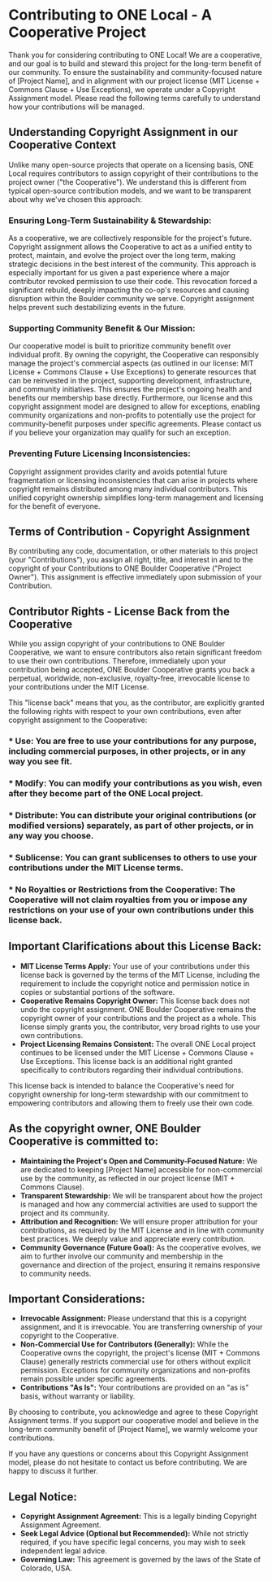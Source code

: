 # Contributing to ONE Local - A Cooperative Project

Thank you for considering contributing to ONE Local! We are a cooperative, and our goal is to build and steward this project for the long-term benefit of our community. To ensure the sustainability and community-focused nature of [Project Name], and in alignment with our project license (MIT License + Commons Clause + Use Exceptions), we operate under a Copyright Assignment model. Please read the following terms carefully to understand how your contributions will be managed.

## Understanding Copyright Assignment in our Cooperative Context

Unlike many open-source projects that operate on a licensing basis, ONE Local requires contributors to assign copyright of their contributions to the project owner ("the Cooperative"). We understand this is different from typical open-source contribution models, and we want to be transparent about why we've chosen this approach:

### Ensuring Long-Term Sustainability & Stewardship:
As a cooperative, we are collectively responsible for the project's future. Copyright assignment allows the Cooperative to act as a unified entity to protect, maintain, and evolve the project over the long term, making strategic decisions in the best interest of the community. This approach is especially important for us given a past experience where a major contributor revoked permission to use their code. This revocation forced a significant rebuild, deeply impacting the co-op's resources and causing disruption within the Boulder community we serve. Copyright assignment helps prevent such destabilizing events in the future.

### Supporting Community Benefit & Our Mission:
Our cooperative model is built to prioritize community benefit over individual profit. By owning the copyright, the Cooperative can responsibly manage the project's commercial aspects (as outlined in our license: MIT License + Commons Clause + Use Exceptions) to generate resources that can be reinvested in the project, supporting development, infrastructure, and community initiatives. This ensures the project's ongoing health and benefits our membership base directly. Furthermore, our license and this copyright assignment model are designed to allow for exceptions, enabling community organizations and non-profits to potentially use the project for community-benefit purposes under specific agreements. Please contact us if you believe your organization may qualify for such an exception.

### Preventing Future Licensing Inconsistencies:
Copyright assignment provides clarity and avoids potential future fragmentation or licensing inconsistencies that can arise in projects where copyright remains distributed among many individual contributors. This unified copyright ownership simplifies long-term management and licensing for the benefit of everyone.

## Terms of Contribution - Copyright Assignment

By contributing any code, documentation, or other materials to this project (your "Contributions"), you assign all right, title, and interest in and to the copyright of your Contributions to ONE Boulder Cooperative ("Project Owner"). This assignment is effective immediately upon submission of your Contribution.

## Contributor Rights - License Back from the Cooperative

While you assign copyright of your contributions to ONE Boulder Cooperative, we want to ensure contributors also retain significant freedom to use their own contributions. Therefore, immediately upon your contribution being accepted, ONE Boulder Cooperative grants you back a perpetual, worldwide, non-exclusive, royalty-free, irrevocable license to your contributions under the MIT License.

This "license back" means that you, as the contributor, are explicitly granted the following rights with respect to your own contributions, even after copyright assignment to the Cooperative:

### *   **Use:** You are free to use your contributions for any purpose, including commercial purposes, in other projects, or in any way you see fit.
### *   **Modify:** You can modify your contributions as you wish, even after they become part of the ONE Local project.
### *   **Distribute:** You can distribute your original contributions (or modified versions) separately, as part of other projects, or in any way you choose.
### *   **Sublicense:** You can grant sublicenses to others to use your contributions under the MIT License terms.
### *   **No Royalties or Restrictions from the Cooperative:** The Cooperative will not claim royalties from you or impose any restrictions on your use of your own contributions under this license back.

## Important Clarifications about this License Back:

*   **MIT License Terms Apply:** Your use of your contributions under this license back is governed by the terms of the MIT License, including the requirement to include the copyright notice and permission notice in copies or substantial portions of the software.
*   **Cooperative Remains Copyright Owner:** This license back does not undo the copyright assignment. ONE Boulder Cooperative remains the copyright owner of your contributions and the project as a whole. This license simply grants you, the contributor, very broad rights to use your own contributions.
*   **Project Licensing Remains Consistent:** The overall ONE Local project continues to be licensed under the MIT License + Commons Clause + Use Exceptions. This license back is an additional right granted specifically to contributors regarding their individual contributions.

This license back is intended to balance the Cooperative's need for copyright ownership for long-term stewardship with our commitment to empowering contributors and allowing them to freely use their own code.

## As the copyright owner, ONE Boulder Cooperative is committed to:

*   **Maintaining the Project's Open and Community-Focused Nature:** We are dedicated to keeping [Project Name] accessible for non-commercial use by the community, as reflected in our project license (MIT + Commons Clause).
*   **Transparent Stewardship:** We will be transparent about how the project is managed and how any commercial activities are used to support the project and its community.
*   **Attribution and Recognition:** We will ensure proper attribution for your contributions, as required by the MIT License and in line with community best practices. We deeply value and appreciate every contribution.
*   **Community Governance (Future Goal):** As the cooperative evolves, we aim to further involve our community and membership in the governance and direction of the project, ensuring it remains responsive to community needs.

## Important Considerations:

*   **Irrevocable Assignment:** Please understand that this is a copyright assignment, and it is irrevocable. You are transferring ownership of your copyright to the Cooperative.
*   **Non-Commercial Use for Contributors (Generally):** While the Cooperative owns the copyright, the project's license (MIT + Commons Clause) generally restricts commercial use for others without explicit permission. Exceptions for community organizations and non-profits remain possible under specific agreements.
*   **Contributions "As Is":** Your contributions are provided on an "as is" basis, without warranty or liability.

By choosing to contribute, you acknowledge and agree to these Copyright Assignment terms. If you support our cooperative model and believe in the long-term community benefit of [Project Name], we warmly welcome your contributions.

If you have any questions or concerns about this Copyright Assignment model, please do not hesitate to contact us before contributing. We are happy to discuss it further.

## Legal Notice:

*   **Copyright Assignment Agreement:** This is a legally binding Copyright Assignment Agreement.
*   **Seek Legal Advice (Optional but Recommended):** While not strictly required, if you have specific legal concerns, you may wish to seek independent legal advice.
*   **Governing Law:** This agreement is governed by the laws of the State of Colorado, USA.
